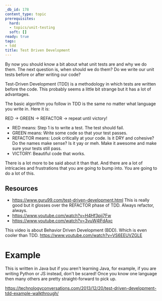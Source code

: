 ```yaml
---
_db_id: 178
content_type: topic
prerequisites:
  hard:
  - topics/unit-testing
  soft: []
ready: true
tags:
- tdd
title: Test Driven Development
---
```


By now you should know a bit about what unit tests are and why we do them. The next question is, when should we do them? Do we write our unit tests before or after writing our code?

Test-Driven Development (TDD) is a methodology in which tests are written before the code. This probably seems a little bit strange but it has a lot of advantages.

The basic algorithm you follow in TDD is the same no matter what language you write in. Here it is:

RED -> GREEN -> REFACTOR -> repeat until victory!

- RED means: Step 1 is to write a test. The test should fail.
- GREEN means: Write some code so that your test passes.
- REFACTOR means: Look critically at your code. Is it DRY and cohesive? Do the names make sense? Is it yay or meh. Make it awesome and make sure your tests still pass.
- VICTORY: Beautiful code that works.

There is a lot more to be said about it than that. And there are a lot of intricacies and frustrations that you are going to bump into. You are going to do a lot of this.

## Resources

- https://www.guru99.com/test-driven-development.html This is really good but it glosses over the REFACTOR phase of TDD. Always refactor, always.
- https://www.youtube.com/watch?v=H4Hf3pji7Fw
- https://www.youtube.com/watch?v=3vuW4lFdAxc

This video is about Behavior Driven Development (BDD). Which is even cooler than TDD. https://www.youtube.com/watch?v=VS6EEUVZGLE

# Example

This is written in Java but if you aren't learning Java, for example, if you are writing Python or JS instead, don't be scared! Once you know one language then many others are pretty straight-forward to pick up.

https://technologyconversations.com/2013/12/20/test-driven-development-tdd-example-walkthrough/